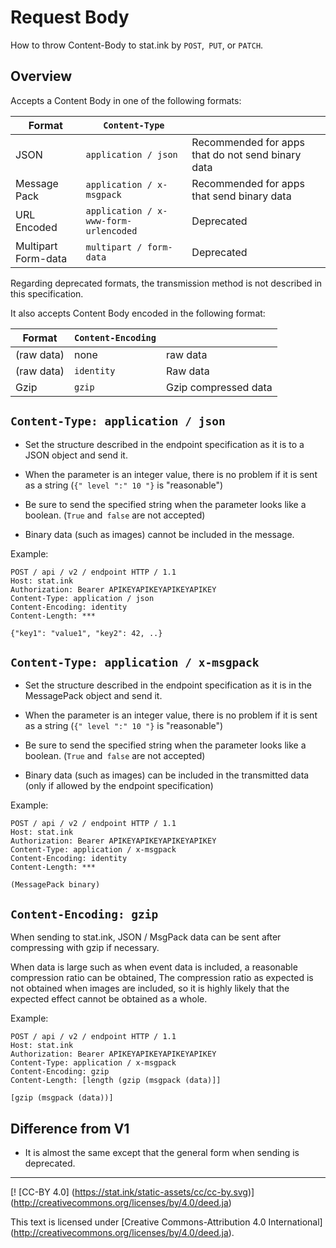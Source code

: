 Request Body
============

How to throw Content-Body to stat.ink by `POST`,` PUT`, or `PATCH`.

Overview
----

Accepts a Content Body in one of the following formats:

| Format | `Content-Type` ||
|-|-|-|
| JSON | `application / json` | Recommended for apps that do not send binary data |
| Message Pack | `application / x-msgpack` | Recommended for apps that send binary data |
| URL Encoded | `application / x-www-form-urlencoded` | Deprecated |
| Multipart Form-data | `multipart / form-data` | Deprecated |

Regarding deprecated formats, the transmission method is not described in this specification.


It also accepts Content Body encoded in the following format:

| Format | `Content-Encoding` ||
|-|-|-|
| (raw data) | none | raw data |
| (raw data) | `identity` | Raw data |
| Gzip | `gzip` | Gzip compressed data |


`Content-Type: application / json`
--------------------------------

- Set the structure described in the endpoint specification as it is to a JSON object and send it.

- When the parameter is an integer value, there is no problem if it is sent as a string (`{" level ":" 10 "}` is "reasonable")

- Be sure to send the specified string when the parameter looks like a boolean. (`True` and` false` are not accepted)

- Binary data (such as images) cannot be included in the message.

Example:

```
POST / api / v2 / endpoint HTTP / 1.1
Host: stat.ink
Authorization: Bearer APIKEYAPIKEYAPIKEYAPIKEY
Content-Type: application / json
Content-Encoding: identity
Content-Length: ***

{"key1": "value1", "key2": 42, ..}
```

`Content-Type: application / x-msgpack`
--------------------------------

- Set the structure described in the endpoint specification as it is in the MessagePack object and send it.

- When the parameter is an integer value, there is no problem if it is sent as a string (`{" level ":" 10 "}` is "reasonable")

- Be sure to send the specified string when the parameter looks like a boolean. (`True` and` false` are not accepted)

- Binary data (such as images) can be included in the transmitted data (only if allowed by the endpoint specification)

Example:

```
POST / api / v2 / endpoint HTTP / 1.1
Host: stat.ink
Authorization: Bearer APIKEYAPIKEYAPIKEYAPIKEY
Content-Type: application / x-msgpack
Content-Encoding: identity
Content-Length: ***

(MessagePack binary)
```

`Content-Encoding: gzip`
------------------------

When sending to stat.ink, JSON / MsgPack data can be sent after compressing with gzip if necessary.

When data is large such as when event data is included, a reasonable compression ratio can be obtained,
The compression ratio as expected is not obtained when images are included, so it is highly likely that the expected effect cannot be obtained as a whole.

Example:

```
POST / api / v2 / endpoint HTTP / 1.1
Host: stat.ink
Authorization: Bearer APIKEYAPIKEYAPIKEYAPIKEY
Content-Type: application / x-msgpack
Content-Encoding: gzip
Content-Length: [length (gzip (msgpack (data)]]

[gzip (msgpack (data))]
```

Difference from V1
---------

- It is almost the same except that the general form when sending is deprecated.

----

[! [CC-BY 4.0] (https://stat.ink/static-assets/cc/cc-by.svg)] (http://creativecommons.org/licenses/by/4.0/deed.ja)

This text is licensed under [Creative Commons-Attribution 4.0 International] (http://creativecommons.org/licenses/by/4.0/deed.ja).
